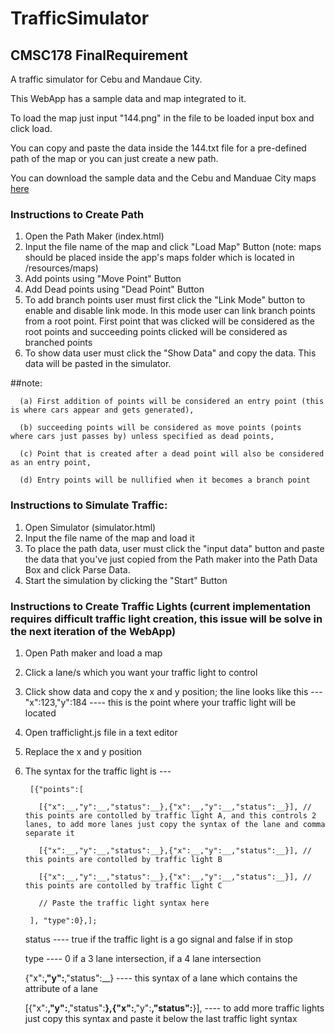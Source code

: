 # TrafficSimulator
## CMSC178 FinalRequirement


A traffic simulator for Cebu and Mandaue City. 

This WebApp has a sample data and map integrated to it. 

To load the map just input "144.png" in the file to be loaded input box and click load.

You can copy and paste the data inside the 144.txt file for a pre-defined path of the map or you can just create a new path.

You can download the sample data and the Cebu and Manduae City maps [here](https://www.google.com)

### Instructions to Create Path
  1. Open the Path Maker (index.html)
  2. Input the file name of the map and click "Load Map" Button (note: maps should be placed inside the app's maps folder which is located in /resources/maps)
  3. Add points using "Move Point" Button 
  4. Add Dead points using "Dead Point" Button 
  5. To add branch points user must first click the "Link Mode" button to enable and disable link mode. In this mode user can link branch points from a root point. First point that was clicked will be considered as the root points  and succeeding points clicked will be considered as branched points
  6. To show data user must click the "Show Data" and copy the data. This data will be pasted in the simulator.

  ##note: 
  
      (a) First addition of points will be considered an entry point (this is where cars appear and gets generated), 
    
      (b) succeeding points will be considered as move points (points where cars just passes by) unless specified as dead points, 
    
      (c) Point that is created after a dead point will also be considered as an entry point, 
    
      (d) Entry points will be nullified when it becomes a branch point

### Instructions to Simulate Traffic:
  1. Open Simulator (simulator.html)
  2. Input the file name of the map and load it
  3. To place the path data, user must click the "input data" button and paste the data that you've just copied from the Path maker into the Path Data Box and click Parse Data.
  4. Start the simulation by clicking the "Start" Button

### Instructions to Create Traffic Lights (current implementation requires difficult traffic light creation, this issue will be solve in the next iteration of the WebApp)
  1. Open Path maker and load a map
  2. Click a lane/s which you want your traffic light to control
  3. Click show data and copy the x and y position; the line looks like this --- "x":123,"y":184 ---- this is the point where your traffic light will be located
  4. Open trafficlight.js file in a text editor
  5. Replace the x and y position 
  6. The syntax for the traffic light is ---

          [{"points":[

            [{"x":__,"y":__,"status":__},{"x":__,"y":__,"status":__}], // this points are contolled by traffic light A, and this controls 2 lanes, to add more lanes just copy the syntax of the lane and comma separate it
           
            [{"x":__,"y":__,"status":__},{"x":__,"y":__,"status":__}], // this points are contolled by traffic light B
            
            [{"x":__,"y":__,"status":__},{"x":__,"y":__,"status":__}], // this points are contolled by traffic light C
           
            // Paste the traffic light syntax here
          
          ], "type":0},];
          
        status ---- true if the traffic light is a go signal and false if in stop
        
        type ---- 0 if a 3 lane intersection, if a 4 lane intersection
        
        {"x":__,"y":__,"status":__} ---- this syntax of a lane which contains the attribute of a lane
        
        [{"x":__,"y":__,"status":__},{"x":__,"y":__,"status":__}], ---- to add more traffic lights just copy this syntax and paste it below the last traffic light syntax
